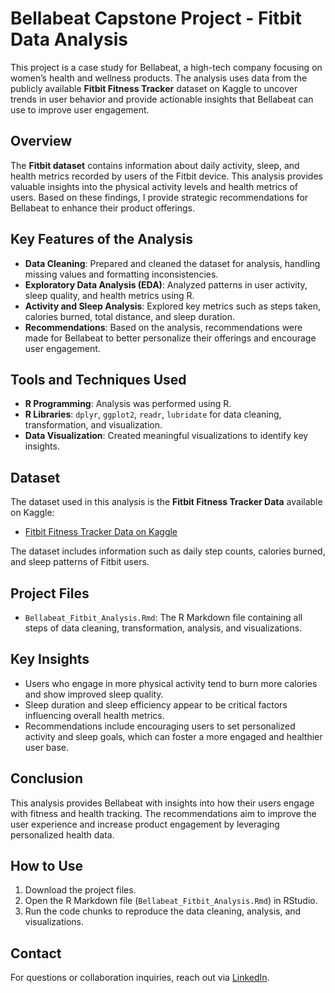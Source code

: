 # Bellabeat Capstone Project - Fitbit Data Analysis

This project is a case study for Bellabeat, a high-tech company focusing on women’s health and wellness products. The analysis uses data from the publicly available **Fitbit Fitness Tracker** dataset on Kaggle to uncover trends in user behavior and provide actionable insights that Bellabeat can use to improve user engagement.

## Overview

The **Fitbit dataset** contains information about daily activity, sleep, and health metrics recorded by users of the Fitbit device. This analysis provides valuable insights into the physical activity levels and health metrics of users. Based on these findings, I provide strategic recommendations for Bellabeat to enhance their product offerings.

## Key Features of the Analysis

- **Data Cleaning**: Prepared and cleaned the dataset for analysis, handling missing values and formatting inconsistencies.
- **Exploratory Data Analysis (EDA)**: Analyzed patterns in user activity, sleep quality, and health metrics using R.
- **Activity and Sleep Analysis**: Explored key metrics such as steps taken, calories burned, total distance, and sleep duration.
- **Recommendations**: Based on the analysis, recommendations were made for Bellabeat to better personalize their offerings and encourage user engagement.

## Tools and Techniques Used

- **R Programming**: Analysis was performed using R.
- **R Libraries**: `dplyr`, `ggplot2`, `readr`, `lubridate` for data cleaning, transformation, and visualization.
- **Data Visualization**: Created meaningful visualizations to identify key insights.

## Dataset

The dataset used in this analysis is the **Fitbit Fitness Tracker Data** available on Kaggle:

- [Fitbit Fitness Tracker Data on Kaggle](https://www.kaggle.com/datasets/arashnic/fitbit)

The dataset includes information such as daily step counts, calories burned, and sleep patterns of Fitbit users.

## Project Files

- `Bellabeat_Fitbit_Analysis.Rmd`: The R Markdown file containing all steps of data cleaning, transformation, analysis, and visualizations.

## Key Insights

- Users who engage in more physical activity tend to burn more calories and show improved sleep quality.
- Sleep duration and sleep efficiency appear to be critical factors influencing overall health metrics.
- Recommendations include encouraging users to set personalized activity and sleep goals, which can foster a more engaged and healthier user base.

## Conclusion

This analysis provides Bellabeat with insights into how their users engage with fitness and health tracking. The recommendations aim to improve the user experience and increase product engagement by leveraging personalized health data.

## How to Use

1. Download the project files.
2. Open the R Markdown file (`Bellabeat_Fitbit_Analysis.Rmd`) in RStudio.
3. Run the code chunks to reproduce the data cleaning, analysis, and visualizations.

## Contact

For questions or collaboration inquiries, reach out via [LinkedIn](https://www.linkedin.com/in/stephen-garsheya-christopher/).
